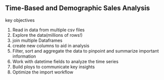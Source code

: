 ## Time-Based and Demographic Sales Analysis

key objectives

 1. Read in data from multiple csv files
 2. Explore the data(millions of rows!)
 3. join multiple Dataframes
 4. create new columns to aid in analysis
 5. Filter, sort and aggregate the data to pinpoint and summarize important information
 6. Work with datetime fields to analyze the time series
 7. Build ploys to communicate key insights
 8. Optimize the import workflow

